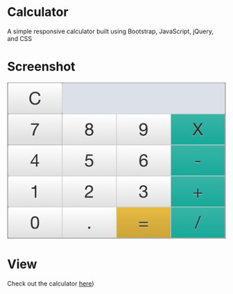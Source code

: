 # Calculator

A simple responsive calculator built using Bootstrap, JavaScript, jQuery, and CSS

# Screenshot
![screenshot](screenshot.png)

# View
Check out the calculator [here](http://kyleluck.github.io/calculator/))
